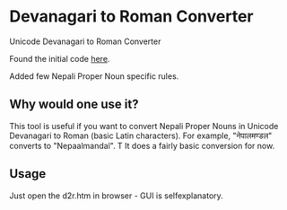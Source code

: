 Devanagari to Roman Converter
=============================

Unicode Devanagari to Roman Converter

Found the initial code [here](https://docs.google.com/uc?id=0B3QLKzA0EHYWYTg4MTExYWItM2JhZC00YzQyLTkyOTEtNjhkMWE3MjFiODYz&export=download&hl=en).

Added few Nepali Proper Noun specific rules.

## Why would one use it?
This tool is useful if you want to convert Nepali Proper Nouns in Unicode Devanagari to Roman (basic Latin characters). For example, "नेपालमण्डल" converts to "Nepaalmandal". T It does a fairly basic conversion for now.

## Usage
Just open the d2r.htm in browser - GUI is selfexplanatory.
